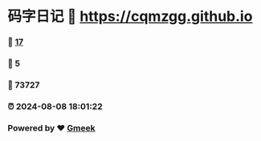 # 码字日记 :link: https://cqmzgg.github.io 
### :page_facing_up: [17](https://cqmzgg.github.io/tag.html) 
### :speech_balloon: 5 
### :hibiscus: 73727 
### :alarm_clock: 2024-08-08 18:01:22 
### Powered by :heart: [Gmeek](https://github.com/Meekdai/Gmeek)
